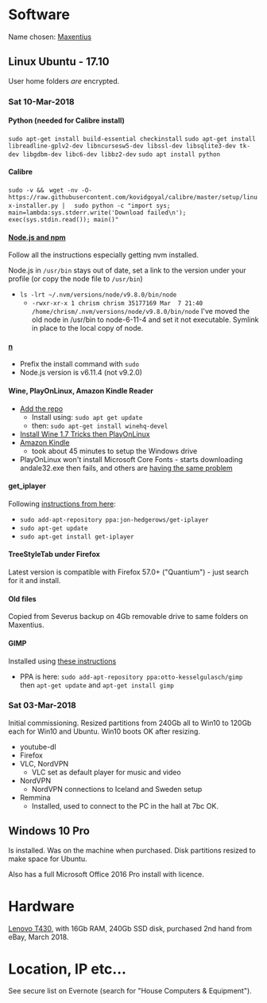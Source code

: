 # Software
Name chosen: [Maxentius](http://www.roman-emperors.org/maxentiu.htm)


## Linux Ubuntu - 17.10
User home folders *are* encrypted.


### Sat 10-Mar-2018
#### Python (needed for Calibre install)
```sudo apt-get install build-essential checkinstall```
```sudo apt-get install libreadline-gplv2-dev libncursesw5-dev libssl-dev libsqlite3-dev tk-dev libgdbm-dev libc6-dev libbz2-dev```
```sudo apt install python```

#### Calibre
``` sudo -v && ```
```  wget -nv -O- https://raw.githubusercontent.com/kovidgoyal/calibre/master/setup/linux-installer.py | ```
```  sudo python -c "import sys; main=lambda:sys.stderr.write('Download failed\n'); exec(sys.stdin.read()); main()"```

#### [Node.js and npm](https://uk.godaddy.com/help/install-nodejs-ubuntu-17395)
Follow all the instructions especially getting nvm installed.

Node.js in ```/usr/bin``` stays out of date, set a link to the version under your profile (or copy the node file to ```/usr/bin```)
- ```ls -lrt ~/.nvm/versions/node/v9.8.0/bin/node```
  - ```-rwxr-xr-x 1 chrism chrism 35177169 Mar  7 21:40 /home/chrism/.nvm/versions/node/v9.8.0/bin/node```
I've moved the old node in /usr/bin to node-6-11-4 and set it not executable.  Symlink in place to the local copy of node.

#### [n](https://github.com/tj/n)
- Prefix the install command with ```sudo```
- Node.js version is v6.11.4 (not v9.2.0)

#### Wine, PlayOnLinux, Amazon Kindle Reader
- [Add the repo](https://www.winehq.org/pipermail/wine-devel/2017-March/117104.html)
  - Install using: ```sudo apt get update```
  - then: ```sudo apt-get install winehq-devel```  
- [Install Wine 1.7 Tricks then PlayOnLinux](https://sysads.co.uk/2014/07/23/install-playonlinux-4-2-4-on-ubuntu-14-04/)
- [Amazon Kindle](https://sysads.co.uk/2014/08/19/install-amazon-kindle-ubuntu-14-04/)
  - took about 45 minutes to setup the Windows drive
- PlayOnLinux won't install Microsoft Core Fonts - starts downloading andale32.exe then fails, and others are [having the same problem](https://www.playonlinux.com/en/topic-15164-Cannot_install_core_fonts.html)

#### get_iplayer
Following [instructions from here](https://launchpad.net/~jon-hedgerows/+archive/ubuntu/get-iplayer):
- ```sudo add-apt-repository ppa:jon-hedgerows/get-iplayer```
- ```sudo apt-get update```
- ```sudo apt-get install get-iplayer```

#### TreeStyleTab under Firefox
Latest version is compatible with Firefox 57.0+ ("Quantium") - just search for it and install.

#### Old files
Copied from Severus backup on 4Gb removable drive to same folders on Maxentius.

#### GIMP
Installed using [these instructions](http://ubuntuhandbook.org/index.php/2015/11/how-to-install-gimp-2-8-16-in-ubuntu-16-04-15-10-14-04/)
- PPA is here: ```sudo add-apt-repository ppa:otto-kesselgulasch/gimp```
then ```apt-get update``` and  ```apt-get install gimp```

### Sat 03-Mar-2018
Initial commissioning.  Resized partitions from 240Gb all to Win10 to 120Gb each for Win10 and Ubuntu.  Win10 boots OK after resizing.
- youtube-dl
- Firefox
- VLC, NordVPN
  - VLC set as default player for music and video
- NordVPN
  - NordVPN connections to Iceland and Sweden setup
- Remmina
  - Installed, used to connect to the PC in the hall at 7bc OK.


## Windows 10 Pro
Is installed.  Was on the machine when purchased.  Disk partitions resized to make space for Ubuntu.

Also has a full Microsoft Office 2016 Pro install with licence.


# Hardware
[Lenovo T430](https://www3.lenovo.com/gb/en/laptops/thinkpad/t-series/t430/), with 16Gb RAM, 240Gb SSD disk, purchased 2nd hand from eBay, March 2018.


# Location, IP etc...
See secure list on Evernote (search for "House Computers & Equipment").
